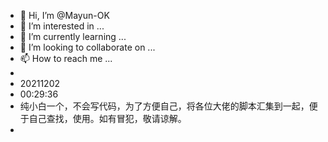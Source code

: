 - 👋 Hi, I’m @Mayun-OK
- 👀 I’m interested in ...
- 🌱 I’m currently learning ...
- 💞️ I’m looking to collaborate on ...
- 📫 How to reach me ...
- 
- 20211202
- 00:29:36
- 纯小白一个，不会写代码，为了方便自己，将各位大佬的脚本汇集到一起，便于自己查找，使用。如有冒犯，敬请谅解。
- 
<!---
Mayun-OK/Mayun-OK is a ✨ special ✨ repository because its `README.md` (this file) appears on your GitHub profile.
You can click the Preview link to take a look at your changes.
--->

